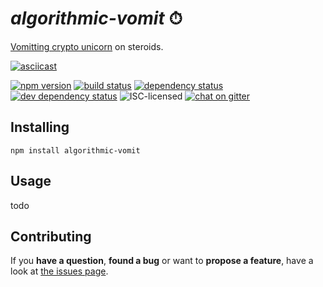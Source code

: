 # *algorithmic-vomit* ⏱

[Vomitting crypto unicorn](https://asciinema.org/a/18744) on steroids.

[![asciicast](https://asciinema.org/a/45057.png)](https://asciinema.org/a/45057)

[![npm version](https://img.shields.io/npm/v/algorithmic-vomit.svg)](https://www.npmjs.com/package/algorithmic-vomit)
[![build status](https://img.shields.io/travis/derhuerst/algorithmic-vomit.svg)](https://travis-ci.org/derhuerst/algorithmic-vomit)
[![dependency status](https://img.shields.io/david/derhuerst/algorithmic-vomit.svg)](https://david-dm.org/derhuerst/algorithmic-vomit)
[![dev dependency status](https://img.shields.io/david/dev/derhuerst/algorithmic-vomit.svg)](https://david-dm.org/derhuerst/algorithmic-vomit#info=devDependencies)
![ISC-licensed](https://img.shields.io/github/license/derhuerst/algorithmic-vomit.svg)
[![chat on gitter](https://badges.gitter.im/derhuerst.svg)](https://gitter.im/derhuerst)


## Installing

```shell
npm install algorithmic-vomit
```


## Usage

todo


## Contributing

If you **have a question**, **found a bug** or want to **propose a feature**, have a look at [the issues page](https://github.com/derhuerst/algorithmic-vomit/issues).
